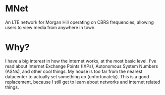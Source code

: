 # MNet
An LTE network for Morgan Hill operating on CBRS frequencies, allowing users to view media from anywhere in town.


# Why?
I have a big interest in how the internet works, at the most basic level. I've read about Internet Exchange Points (IXPs), Autonomous System Numbers (ASNs), and other cool things. My house is too far from the nearest datacenter to actually set something up (unfortunately). This is a good replacement, because I still get to learn about networks and internet related things.
